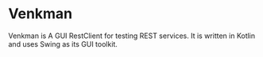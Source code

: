 # Venkman
Venkman is A GUI RestClient for testing REST services. It is written in Kotlin and uses Swing as its GUI toolkit.
